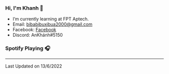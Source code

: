 ### Hi, I'm Khanh 👋
- I’m currently learning at FPT Aptech.
- Email: bibabibuxibua2000@gmail.com
- Facebook: [Facebook]
- Discord: AnKhánh#5150
### Spotify Playing 🎧


---

Last Updated on 13/6/2022

[Facebook]: https://fb.me/271.hnahkna
